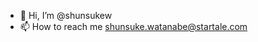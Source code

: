 - 👋 Hi, I’m @shunsukew
- 📫 How to reach me shunsuke.watanabe@startale.com

<!---
shunsukew/shunsukew is a ✨ special ✨ repository because its `README.md` (this file) appears on your GitHub profile.
You can click the Preview link to take a look at your changes.
--->
